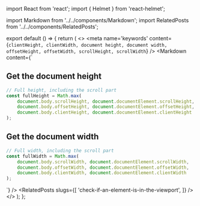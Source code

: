 import React from 'react';
import { Helmet } from 'react-helmet';

import Markdown from '../../components/Markdown';
import RelatedPosts from '../../components/RelatedPosts';

export default () => {
    return (
<>
<Helmet>
    <meta
        name='keywords'
        content={`
            clientHeight, clientWidth, document height, document width, offsetHeight,
            offsetWidth, scrollHeight, scrollWidth
        `}
    />
</Helmet>
<Markdown
    content={`
## Get the document height

~~~ javascript
// Full height, including the scroll part
const fullHeight = Math.max(
    document.body.scrollHeight, document.documentElement.scrollHeight,
    document.body.offsetHeight, document.documentElement.offsetHeight,
    document.body.clientHeight, document.documentElement.clientHeight
);
~~~

## Get the document width

~~~ javascript
// Full width, including the scroll part
const fullWidth = Math.max(
    document.body.scrollWidth, document.documentElement.scrollWidth,
    document.body.offsetWidth, document.documentElement.offsetWidth,
    document.body.clientWidth, document.documentElement.clientWidth
);
~~~
`}
/>
<RelatedPosts
    slugs={[
        'check-if-an-element-is-in-the-viewport',
    ]}
/>
</>
    );
};
